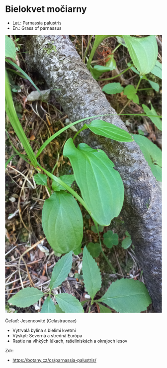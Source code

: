 # Bielokvet močiarny
- Lat.: Parnassia palustris
- En.: Grass of parnassus

![Bielokvet močiarny](./grass_of_parnassus.jpg "Bielokvet močiarny")

Čeľaď: Jesencovité (Celastraceae)

- Vytrvalá bylina s bielimi kvetmi
- Výskyt: Severná a stredná Európa
- Rastie na vlhkých lúkach, rašeliniskách a okrajoch lesov

Zdr:
- https://botany.cz/cs/parnassia-palustris/